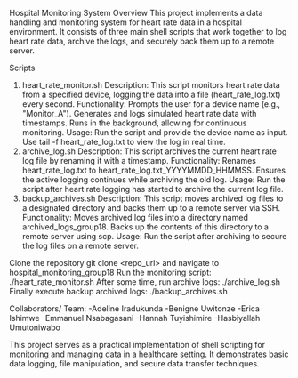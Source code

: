 Hospital Monitoring System
Overview
This project implements a data handling and monitoring system for heart rate data in a hospital environment. It consists of three main shell scripts that work together to log heart rate data, archive the logs, and securely back them up to a remote server.

Scripts
1. heart_rate_monitor.sh
Description: This script monitors heart rate data from a specified device, logging the data into a file (heart_rate_log.txt) every second.
Functionality:
Prompts the user for a device name (e.g., "Monitor_A").
Generates and logs simulated heart rate data with timestamps.
Runs in the background, allowing for continuous monitoring.
Usage: Run the script and provide the device name as input. Use tail -f heart_rate_log.txt to view the log in real time.
2. archive_log.sh
Description: This script archives the current heart rate log file by renaming it with a timestamp.
Functionality:
Renames heart_rate_log.txt to heart_rate_log.txt_YYYYMMDD_HHMMSS.
Ensures the active logging continues while archiving the old log.
Usage: Run the script after heart rate logging has started to archive the current log file.
3. backup_archives.sh
Description: This script moves archived log files to a designated directory and backs them up to a remote server via SSH.
Functionality:
Moves archived log files into a directory named archived_logs_group18.
Backs up the contents of this directory to a remote server using scp.
Usage: Run the script after archiving to secure the log files on a remote server.

Clone the repository git clone <repo_url> and navigate to hospital_monitoring_group18
Run the monitoring script: ./heart_rate_monitor.sh
After some time, run archive logs: ./archive_log.sh
Finally execute backup archived logs: ./backup_archives.sh

Collaborators/ Team: -Adeline Iradukunda
                     -Benigne Uwitonze
                     -Erica Ishimwe
                     -Emmanuel Nsabagasani
                     -Hannah Tuyishimire
                     -Hasbiyallah Umutoniwabo

This project serves as a practical implementation of shell scripting for monitoring and managing data in a healthcare setting. It demonstrates basic data logging, file manipulation, and secure data transfer techniques.
